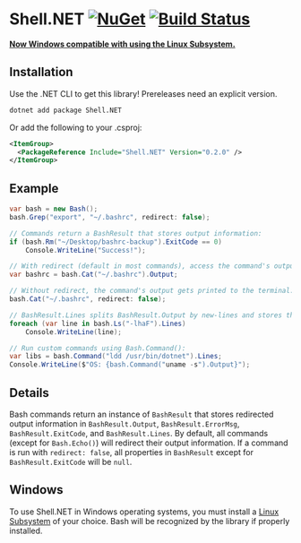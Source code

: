 # Shell.NET  [![NuGet](https://img.shields.io/nuget/v/Shell.NET.svg)](https://www.nuget.org/packages/Shell.NET/) [![Build Status](https://travis-ci.org/phil-harmoniq/Shell.NET.svg?branch=master)](https://travis-ci.org/phil-harmoniq/Shell.NET)

[**Now Windows compatible with using the Linux Subsystem.**](#windows)

## Installation

Use the .NET CLI to get this library! Prereleases need an explicit version.

```bash
dotnet add package Shell.NET
```

Or add the following to your .csproj:

```xml
<ItemGroup>
  <PackageReference Include="Shell.NET" Version="0.2.0" />
</ItemGroup>
```

## Example

```C#
var bash = new Bash();
bash.Grep("export", "~/.bashrc", redirect: false);

// Commands return a BashResult that stores output information:
if (bash.Rm("~/Desktop/bashrc-backup").ExitCode == 0)
    Console.WriteLine("Success!");

// With redirect (default in most commands), access the command's output from BashResult.Output:
var bashrc = bash.Cat("~/.bashrc").Output;

// Without redirect, the command's output gets printed to the terminal:
bash.Cat("~/.bashrc", redirect: false);

// BashResult.Lines splits BashResult.Output by new-lines and stores the result as an array:
foreach (var line in bash.Ls("-lhaF").Lines)
    Console.WriteLine(line);

// Run custom commands using Bash.Command():
var libs = bash.Command("ldd /usr/bin/dotnet").Lines;
Console.WriteLine($"OS: {bash.Command("uname -s").Output}");
```

## Details

Bash commands return an instance of `BashResult` that stores redirected output information in `BashResult.Output`, `BashResult.ErrorMsg`, `BashResult.ExitCode`, and `BashResult.Lines`. By default, all commands (except for `Bash.Echo()`) will redirect their output information. If a command is run with `redirect: false`, all properties in `BashResult` except for `BashResult.ExitCode` will be `null`.

## Windows

To use Shell.NET in Windows operating systems, you must install a [Linux Subsystem](https://msdn.microsoft.com/en-us/commandline/wsl/install_guide) of your choice. Bash will be recognized by the library if properly installed.
